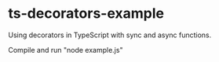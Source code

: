 # ts-decorators-example
Using decorators in TypeScript with sync and async functions.

Compile and run "node example.js"

